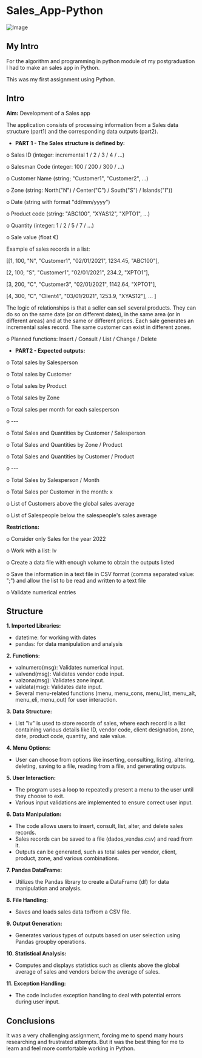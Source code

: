 # Sales_App-Python
![Image](https://github.com/AnaPatSilva/Sales_App-Python/blob/main/Captura%20de%20ecr%C3%A3%202023-11-21%20115257.jpg)

## My Intro
For the algorithm and programming in python module of my postgraduation I had to make an sales app in Python.

This was my first assignment using Python.

## Intro
**Aim:** Development of a Sales app

The application consists of processing information from a Sales data structure (part1) and the corresponding data outputs (part2).

- **PART 1 - The Sales structure is defined by:**

o Sales ID (integer: incremental 1 / 2 / 3 / 4 / ...)

o Salesman Code (integer: 100 / 200 / 300 / ...)

o Customer Name (string; "Customer1", "Customer2", ...)

o Zone (string: North("N") / Center("C") / South("S") / Islands("I"))

o Date (string with format "dd/mm/yyyy")

o Product code (string: "ABC100", "XYAS12", "XPTO1", ...)

o Quantity (integer: 1 / 2 / 5 / 7 / ...)

o Sale value (float €)

Example of sales records in a list:

[[1, 100, "N", "Customer1", "02/01/2021", 1234.45, "ABC100"],

[2, 100, "S", "Customer1", "02/01/2021", 234.2, "XPTO1"],

[3, 200, "C", "Customer3", "02/01/2021", 1142.64, "XPTO1"],

[4, 300, "C", "Client4", "03/01/2021", 1253.9, "XYAS12"], ... ]

The logic of relationships is that a seller can sell several products. They can do so on the same date (or on different dates), in the same area (or in different areas) and at the same or different prices. Each sale generates an incremental sales record. The same customer can exist in different zones.

o Planned functions: Insert / Consult / List / Change / Delete

- **PART2 - Expected outputs:**

o Total sales by Salesperson

o Total sales by Customer

o Total sales by Product

o Total sales by Zone

o Total sales per month for each salesperson

o ---

o Total Sales and Quantities by Customer / Salesperson

o Total Sales and Quantities by Zone / Product

o Total Sales and Quantities by Customer / Product

o ---

o Total Sales by Salesperson / Month

o Total Sales per Customer in the month: x

o List of Customers above the global sales average

o List of Salespeople below the salespeople's sales average


**Restrictions:**

o Consider only Sales for the year 2022

o Work with a list: lv

o Create a data file with enough volume to obtain the outputs listed

o Save the information in a text file in CSV format (comma separated value: ";") and allow the list to be read and written to a text file

o Validate numerical entries



## Structure
**1. Imported Libraries:**
- datetime: for working with dates
- pandas: for data manipulation and analysis

**2. Functions:**
- valnumero(msg): Validates numerical input.
- valvend(msg): Validates vendor code input.
- valzona(msg): Validates zone input.
- valdata(msg): Validates date input.
- Several menu-related functions (menu, menu_cons, menu_list, menu_alt, menu_eli, menu_out) for user interaction.

**3. Data Structure:**
- List "lv" is used to store records of sales, where each record is a list containing various details like ID, vendor code, client designation, zone, date, product code, quantity, and sale value.

**4. Menu Options:**
- User can choose from options like inserting, consulting, listing, altering, deleting, saving to a file, reading from a file, and generating outputs.

**5. User Interaction:**
- The program uses a loop to repeatedly present a menu to the user until they choose to exit.
- Various input validations are implemented to ensure correct user input.

**6. Data Manipulation:**
- The code allows users to insert, consult, list, alter, and delete sales records.
- Sales records can be saved to a file (dados_vendas.csv) and read from it.
- Outputs can be generated, such as total sales per vendor, client, product, zone, and various combinations.

**7. Pandas DataFrame:**
- Utilizes the Pandas library to create a DataFrame (df) for data manipulation and analysis.

**8. File Handling:**
- Saves and loads sales data to/from a CSV file.

**9. Output Generation:**
- Generates various types of outputs based on user selection using Pandas groupby operations.

**10. Statistical Analysis:**
- Computes and displays statistics such as clients above the global average of sales and vendors below the average of sales.

**11. Exception Handling:**
- The code includes exception handling to deal with potential errors during user input.

## Conclusions
It was a very challenging assignment, forcing me to spend many hours researching and frustrated attempts. But it was the best thing for me to learn and feel more comfortable working in Python.
